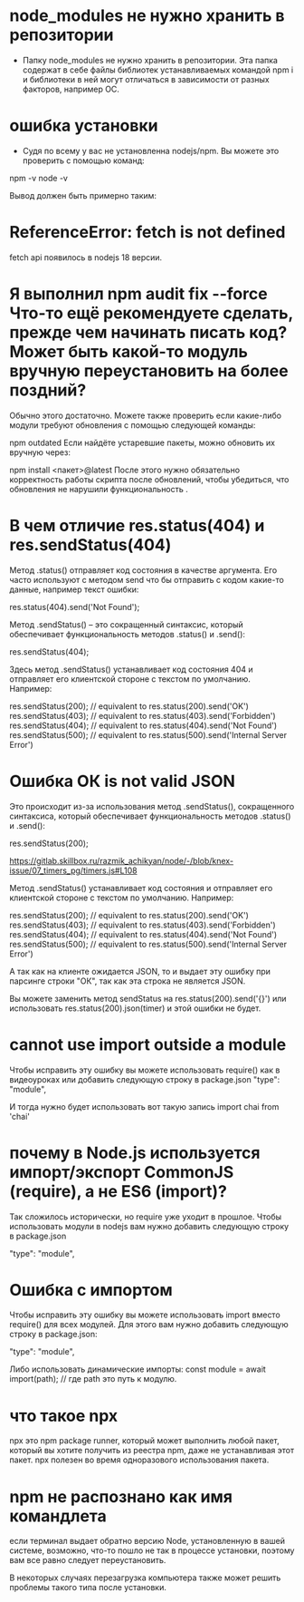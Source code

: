 # node_modules не нужно хранить в репозитории
- Папку node_modules не нужно хранить в репозитории. Эта папка содержат в себе файлы библиотек устанавливаемых командой npm i и библиотеки в ней могут отличаться в зависимости от разных факторов, например ОС.

# ошибка установки
- Судя по всему у вас не установленна nodejs/npm. Вы можете это проверить с помощью команд:

npm -v
node -v

Вывод должен быть примерно таким:

# ReferenceError: fetch is not defined
fetch api появилось в nodejs 18 версии.

# Я выполнил npm audit fix --force Что-то ещё рекомендуете сделать, прежде чем начинать писать код? Может быть какой-то модуль вручную переустановить на более поздний?

Обычно этого достаточно. Можете также проверить  если какие-либо модули требуют обновления с помощью следующей команды:

npm outdated
Если найдёте устаревшие пакеты, можно обновить их вручную через:

npm install <пакет>@latest
После этого нужно обязательно корректность работы скрипта после обновлений, чтобы убедиться, что обновления не нарушили функциональность  .

# В чем отличие res.status(404) и res.sendStatus(404)
Метод .status() отправляет код состояния в качестве аргумента. Его часто используют с методом send что бы отправить с кодом какие-то данные, например текст ошибки:

res.status(404).send('Not Found');

Метод .sendStatus() – это сокращенный синтаксис, который обеспечивает функциональность методов .status() и .send():

res.sendStatus(404);

Здесь метод .sendStatus() устанавливает код состояния 404 и отправляет его клиентской стороне с текстом по умолчанию. Например:

res.sendStatus(200); // equivalent to res.status(200).send('OK')
res.sendStatus(403); // equivalent to res.status(403).send('Forbidden')
res.sendStatus(404); // equivalent to res.status(404).send('Not Found')
res.sendStatus(500); // equivalent to res.status(500).send('Internal Server Error')

# Ошибка ОК is not valid JSON
Это происходит из-за использования метод .sendStatus(), сокращенного синтаксиса, который обеспечивает функциональность методов .status() и .send():

res.sendStatus(200);

https://gitlab.skillbox.ru/razmik_achikyan/node/-/blob/knex-issue/07_timers_pg/timers.js#L108

Метод .sendStatus() устанавливает код состояния и отправляет его клиентской стороне с текстом по умолчанию. Например:

res.sendStatus(200); // equivalent to res.status(200).send('OK')
res.sendStatus(403); // equivalent to res.status(403).send('Forbidden')
res.sendStatus(404); // equivalent to res.status(404).send('Not Found')
res.sendStatus(500); // equivalent to res.status(500).send('Internal Server Error')

А так как на клиенте ожидается JSON, то и выдает эту ошибку при парсинге строки "ОК", так как эта строка не является JSON.

Вы можете заменить метод sendStatus на res.status(200).send('{}') или использовать res.status(200).json(timer) и этой ошибки не будет.

# cannot use import outside a module
Чтобы исправить эту ошибку вы можете использовать require() как в видеоуроках или добавить следующую строку в package.json
"type": "module",

И тогда  нужно будет использовать вот такую запись
import chai from 'chai'

# почему в Node.js используется импорт/экспорт CommonJS (require), а не ES6 (import)?
Так сложилось исторически, но require уже уходит в прошлое. Чтобы использовать модули в nodejs вам нужно добавить следующую строку в package.json

"type": "module",

# Ошибка с импортом
Чтобы исправить эту ошибку вы можете использовать  import вместо require() для всех модулей. Для этого вам нужно добавить следующую строку в package.json:

"type": "module",

Либо использовать динамические импорты:
const module = await import(path); // где path это путь к модулю.

# что такое npx
npx это npm package runner, который может выполнить любой пакет, который вы хотите получить из реестра npm, даже не устанавливая этот пакет. npx полезен во время одноразового использования пакета.

# npm не распознано как имя командлета
если терминал выдает обратно версию Node, установленную в вашей системе, возможно, что-то пошло не так в процессе установки, поэтому вам все равно следует переустановить.

В некоторых случаях перезагрузка компьютера также может решить проблемы такого типа после установки.
